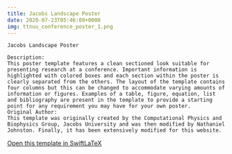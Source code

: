 ```yaml
---
title: Jacobs Landscape Poster
date: 2020-07-23T05:46:09+0000
img: ttnuu_conference_poster_1.png
---
```

```
Jacobs Landscape Poster

Description:
This poster template features a clean sectioned look suitable for presenting research at a conference. Important information is highlighted with colored boxes and each section within the poster is clearly separated from the others. The layout of the template contains four columns but this can be changed to accommodate varying amounts of information or figures. Examples of a table, figure, equation, list and bibliography are present in the template to provide a starting point for any requirement you may have for your own poster.
Original Author:
This template was originally created by the Computational Physics and Biophysics Group, Jacobs University and was then modified by Nathaniel Johnston. Finally, it has been extensively modified for this website.
```
[Open this template in SwiftLaTeX](https://www.swiftlatex.com/project.html?import=https://swiftlatex.github.io/LaTeXBoilerPlate/zips/jxfsr_conference_poster_1.zip)
